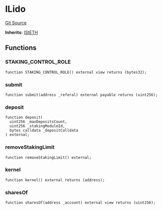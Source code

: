# ILido

[Git Source](https://github.com/lidofinance/community-staking-module/blob/d66a4396f737199bcc2932e5dd1066d022d333e0/src/interfaces/ILido.sol)

**Inherits:**
[IStETH](/src/interfaces/IStETH.sol/interface.IStETH.md)

## Functions

### STAKING_CONTROL_ROLE

```solidity
function STAKING_CONTROL_ROLE() external view returns (bytes32);
```

### submit

```solidity
function submit(address _referal) external payable returns (uint256);
```

### deposit

```solidity
function deposit(
  uint256 _maxDepositsCount,
  uint256 _stakingModuleId,
  bytes calldata _depositCalldata
) external;
```

### removeStakingLimit

```solidity
function removeStakingLimit() external;
```

### kernel

```solidity
function kernel() external returns (address);
```

### sharesOf

```solidity
function sharesOf(address _account) external view returns (uint256);
```
